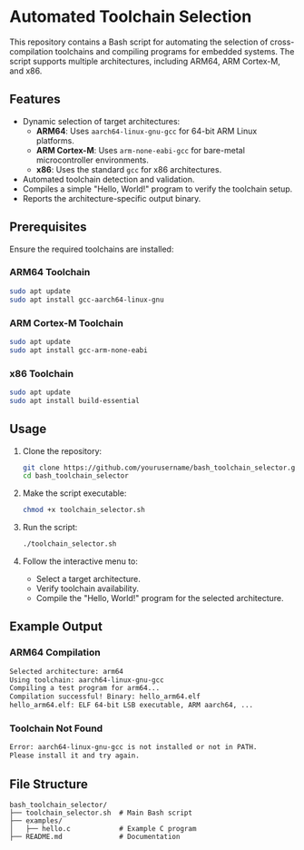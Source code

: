 
# Automated Toolchain Selection

This repository contains a Bash script for automating the selection of cross-compilation toolchains and compiling programs for embedded systems. The script supports multiple architectures, including ARM64, ARM Cortex-M, and x86.

## Features

- Dynamic selection of target architectures:
  - **ARM64**: Uses `aarch64-linux-gnu-gcc` for 64-bit ARM Linux platforms.
  - **ARM Cortex-M**: Uses `arm-none-eabi-gcc` for bare-metal microcontroller environments.
  - **x86**: Uses the standard `gcc` for x86 architectures.
- Automated toolchain detection and validation.
- Compiles a simple "Hello, World!" program to verify the toolchain setup.
- Reports the architecture-specific output binary.

## Prerequisites

Ensure the required toolchains are installed:

### ARM64 Toolchain
```bash
sudo apt update
sudo apt install gcc-aarch64-linux-gnu
```

### ARM Cortex-M Toolchain
```bash
sudo apt update
sudo apt install gcc-arm-none-eabi
```

### x86 Toolchain
```bash
sudo apt update
sudo apt install build-essential
```

## Usage

1. Clone the repository:
   ```bash
   git clone https://github.com/yourusername/bash_toolchain_selector.git
   cd bash_toolchain_selector
   ```

2. Make the script executable:
   ```bash
   chmod +x toolchain_selector.sh
   ```

3. Run the script:
   ```bash
   ./toolchain_selector.sh
   ```

4. Follow the interactive menu to:
   - Select a target architecture.
   - Verify toolchain availability.
   - Compile the "Hello, World!" program for the selected architecture.

## Example Output

### ARM64 Compilation
```bash
Selected architecture: arm64
Using toolchain: aarch64-linux-gnu-gcc
Compiling a test program for arm64...
Compilation successful! Binary: hello_arm64.elf
hello_arm64.elf: ELF 64-bit LSB executable, ARM aarch64, ...
```

### Toolchain Not Found
```bash
Error: aarch64-linux-gnu-gcc is not installed or not in PATH.
Please install it and try again.
```

## File Structure

```
bash_toolchain_selector/
├── toolchain_selector.sh  # Main Bash script
├── examples/
│   ├── hello.c            # Example C program
├── README.md              # Documentation
```

